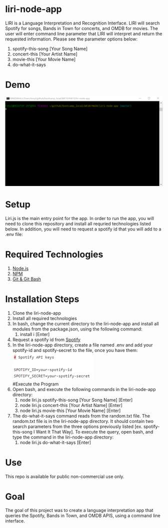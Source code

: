 # liri-node-app
LIRI is a Language Interpretation and Recognition Interface.  LIRI will search Spotify for songs, Bands in Town for concerts, and OMDB for movies.  The user will enter command line parameter that LIRI will interpret and return the requested information.  Please see the parameter options below:
1. spotify-this-song [Your Song Name]
2. concert-this [Your Artist Name]
3. movie-this [Your Movie Name] 
4. do-what-it-says
# Demo
![Liri Demo](./images/liri_demo.gif)<br/>
# Setup
Liri.js is the main entry point for the app.  In order to run the app, you will need to clone this repository and install all requried technologies listed below.  In addition, you will need to request a spotify id that you will add to a .env file:
# Required Technologies
1. [Node.js](https://nodejs.org/en/)<br/>
2. [NPM](https://www.npmjs.com/get-npm)<br/>
3. [Git & Git Bash](https://git-scm.com/downloads)<br/>
# Installation Steps
1. Clone the liri-node-app
2. Install all required technologies
3. In bash, change the current directory to the liri-node-app and install all modules from the package.json, using the following command:
    1. install i [Enter]
4. Request a spotify id from [Spotify](https://developer.spotify.com/my-applications/#!/)
5. In the liri-node-app directory, create a file named .env and add your spotify-id and spotify-secret to the file, once you have them:
    ![.env file](./images/dotenv_file.png)<br/>
#Execute the Program
1. Open bash, and execute the following commands in the liri-node-app directory:
    1. node liri.js spotify-this-song [Your Song Name] [Enter]
    2. node liri.js concert-this [Your Artist Name] [Enter]
    3. node liri.js movie-this [Your Movie Name] [Enter]
2. The do-what-it-says command reads from the random.txt file.  The random.txt file is in the liri-node-app directory.  It should contain two search parameters from the three options previously listed [ex. spotify-this-song I Want It That Way].  To execute the query, open bash, and type the command in the liri-node-app directory:
    1. node liri.js do-what-it-says [Enter]
# Use
This repo is available for public non-commercial use only.
# Goal
The goal of this project was to create a language interpretation app that queries the Spotify, Bands in Town, and OMDB APIS, using a command line interface.  